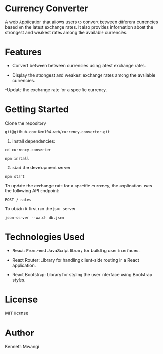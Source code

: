  # Currency Converter

A web Application that allows users to convert between different currencies based on the latest exchange rates. It also provides information about the strongest and weakest rates among the available currencies.

# Features

- Convert between between currencies using latest exchange rates.

- Display the strongest and weakest exchange rates among the available currencies.

-Update the exchange rate for a specific currency.

# Getting Started

Clone the repository

`git@github.com:Ken104-web/currency-converter.git`

1. install dependencies:

`cd currency-converter`

`npm install`

2. start the development server

`npm start`

To update the exchange rate for a specific currency, the application uses the following API endpoint:

`POST / rates`

To obtain it first run the json server

`json-server --watch db.json`

# Technologies Used

- React: Front-end JavaScript library for building user interfaces.


- React Router: Library for handling client-side routing in a React application.


- React Bootstrap: Library for styling the user interface using Bootstrap styles.

# License 

MIT license

# Author

Kenneth Mwangi